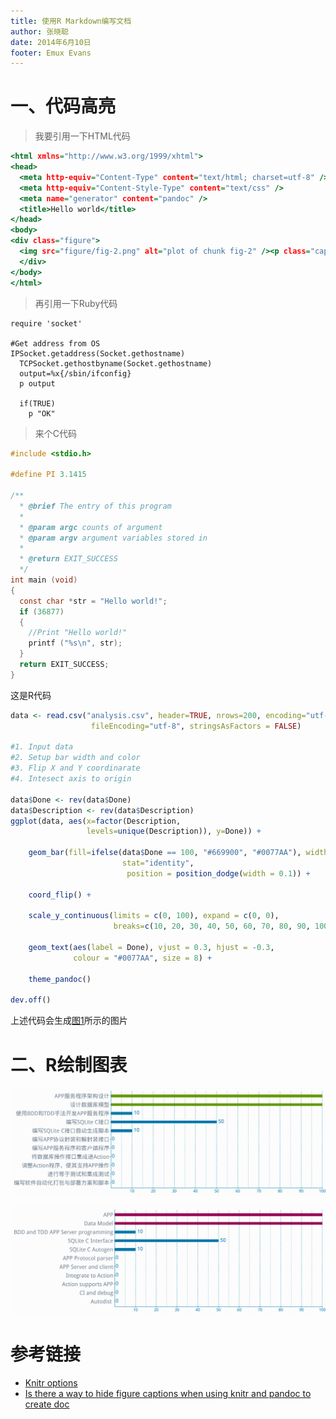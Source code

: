 ```yaml
---
title: 使用R Markdown编写文档
author: 张晓聪
date: 2014年6月10日
footer: Emux Evans
---
```


一、代码高亮
=============

> 我要引用一下HTML代码

``` {.html .numberLines startFrom="1"}
<html xmlns="http://www.w3.org/1999/xhtml">
<head>
  <meta http-equiv="Content-Type" content="text/html; charset=utf-8" />
  <meta http-equiv="Content-Style-Type" content="text/css" />
  <meta name="generator" content="pandoc" />
  <title>Hello world</title>
</head>
<body>
<div class="figure">
  <img src="figure/fig-2.png" alt="plot of chunk fig-2" /><p class="caption">plot of chunk fig-2</p>
  </div>
</body>
</html>
```


> 再引用一下Ruby代码

``` {.ruby .numberLines}
require 'socket'

#Get address from OS
IPSocket.getaddress(Socket.gethostname)
  TCPSocket.gethostbyname(Socket.gethostname)
  output=%x{/sbin/ifconfig}
  p output

  if(TRUE)
    p "OK"
```



> 来个C代码

```{.c .numberLines}
#include <stdio.h>

#define PI 3.1415

/**
  * @brief The entry of this program
  *
  * @param argc counts of argument
  * @param argv argument variables stored in
  *
  * @return EXIT_SUCCESS
  */
int main (void)
{
  const char *str = "Hello world!";
  if (36877)
  {
    //Print "Hello world!"
    printf ("%s\n", str);
  }
  return EXIT_SUCCESS;
}
```

这是R代码
```{.r .numberLines startFrom="381"}
data <- read.csv("analysis.csv", header=TRUE, nrows=200, encoding="utf-8", 
                  fileEncoding="utf-8", stringsAsFactors = FALSE)

#1. Input data
#2. Setup bar width and color
#3. Flip X and Y coordinarate
#4. Intesect axis to origin

data$Done <- rev(data$Done)
data$Description <- rev(data$Description)
ggplot(data, aes(x=factor(Description, 
                 levels=unique(Description)), y=Done)) + 

    geom_bar(fill=ifelse(data$Done == 100, "#669900", "#0077AA"), width=.3, 
                         stat="identity", 
                          position = position_dodge(width = 0.1)) + 

    coord_flip() +  

    scale_y_continuous(limits = c(0, 100), expand = c(0, 0), 
                       breaks=c(10, 20, 30, 40, 50, 60, 70, 80, 90, 100)) +

    geom_text(aes(label = Done), vjust = 0.3, hjust = -0.3,
              colour = "#0077AA", size = 8) +

    theme_pandoc()

dev.off()
```
 
上述代码会生成[图1](#图1)所示的图片


二、R绘制图表
=============


![图1 语言生成进度图](figure/fig-1.png) 


![图2 语言再生成进度图](figure/fig-2.png) 

参考链接
=========
- [Knitr options](http://yihui.name/knitr/options)  
- [Is there a way to hide figure captions when using knitr and pandoc to create doc](http://stackoverflow.com/questions/21329864/is-there-a-way-to-hide-figure-captions-when-using-knitr-and-pandoc-to-create-doc)

